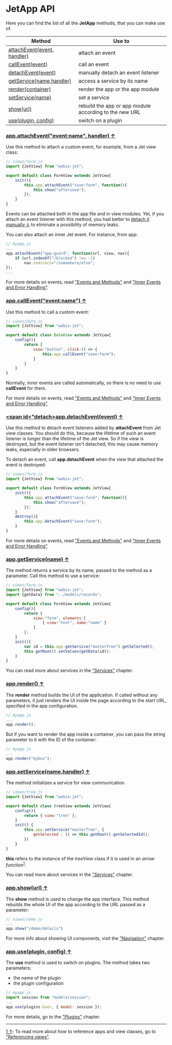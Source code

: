 # <span id="contents">JetApp API</span>

Here you can find the list of all the **JetApp** methods, that you can make use of.

| Method | Use to  |
|--------|---------|
| [attachEvent(event, handler)](#attach)   | attach an event |
| [callEvent(event)](#call)                | call an event |
| [detachEvent(event)](#detach)            | manually detach an event listener |
| [getService(name,handler)](#get_service) | access a service by its name |
| [render(container)](#render)             | render the app or the app module |
| [setService(name)](#set_service)         | set a service |
| [show(url)](#show)                       | rebuild the app or app module according to the new URL |
| [use(plugin, config)](#use)              | switch on a plugin |

### [<span id="attach">app.attachEvent("event:name", handler) &uarr;</span>](#contents)

Use this method to attach a custom event, for example, from a Jet view class:

```js
// views/form.js
import {JetView} from "webix-jet";

export default class FormView extends JetView{
    init(){
        this.app.attachEvent("save:form", function(){
            this.show("aftersave");
        });
    }
}
```

Events can be attached both in the app file and in view modules. Yet, if you attach an event listener with this method, you had better to [detach it manually &darr;](#detach) to eliminate a possibility of memory leaks.

You can also attach an inner Jet event. For instance, from app:

```js
// myapp.js
...
app.attachEvent("app:guard", function(url, view, nav){
    if (url.indexOf("/blocked") !== -1)
        nav.redirect="/somewhere/else";
});
...
```

For more details on events, read ["Events and Methods"](events.md) and ["Inner Events and Error Handling"](inner_events.md).

### [<span id="call">app.callEvent("event:name") &uarr;</span>](#contents)

Use this method to call a custom event:

```js
// views/data.js
import {JetView} from "webix-jet";

export default class DataView extends JetView{
    config(){
        return {
            view:"button", click:() => {
                this.app.callEvent("save:form");
            }
        }
    }
}
```

Normally, inner events are called automatically, so there is no need to use **callEvent** for them.

For more details on events, read ["Events and Methods"](events.md) and ["Inner Events and Error Handling"](inner_events.md).

### [<span id="detach>app.detachEvent(event) &uarr;</span>](#contents)

Use this method to detach event listeners added by **attachEvent** from Jet view classes. You should do this, because the lifetime of such an event listener is longer than the lifetime of the Jet view. So if the view is destroyed, but the event listener isn't detached, this may cause memory leaks, especially in older browsers.

To detach an event, call **app.detachEvent** when the view that attached the event is destroyed:

```js
// views/form.js
import {JetView} from "webix-jet";

export default class FormView extends JetView{
    init(){
        this.app.attachEvent("save:form", function(){
            this.show("aftersave");
        });
    }
    destroy(){
        this.app.detachEvent("save:form");
    }
}
```

For more details on events, read ["Events and Methods"](events.md) and ["Inner Events and Error Handling"](inner_events.md).

### [<span id="get_service">app.getService(name) &uarr;</span>](#contents)

The method returns a service by its name, passed to the method as a parameter. Call this method to use a service:

```js
// views/form.js
import {JetView} from "webix-jet";
import {getData} from "../models/records";

export default class FormView extends JetView{
    config(){
        return {
            view:"form", elements:[
                { view:"text", name:"name" }
            ]
        };
    }
    init(){
        var id = this.app.getService("masterTree").getSelected();
        this.getRoot().setValues(getData(id));
    }
}
```

You can read more about services in the ["Services"](services.md) chapter.

### [<span id="render">app.render() &uarr;</span>](#contents)

The **render** method builds the UI of the application. If called without any parameters, it just renders the UI inside the page according to the start URL, specified in the app configuration.

```js
// myapp.js
...
app.render();
```

But if you want to render the app inside a container, you can pass the string parameter to it with the ID of the container:

```js
// myapp.js
...
app.render("mybox");
```

### [<span id="set_service">app.setService(name,handler) &uarr;</span>](#contents)

The method initializes a service for view communication.

```js
// views/tree.js
import {JetView} from "webix-jet";

export default class treeView extends JetView{
    config(){
        return { view:"tree" };
    }
    init() {
        this.app.setService("masterTree", {
            getSelected : () => this.getRoot().getSelectedId();
        })
    }
}
```

**this** refers to the instance of the *treeView* class if it is used in an *arrow function*<sup><a href="#myfootnote1" id="origin1">1</a></sup>.

You can read more about services in the ["Services"](services.md) chapter.

### [<span id="show">app.show(url) &uarr;</span>](#contents)

The **show** method is used to change the app interface. This method rebuilds the whole UI of the app according to the URL passed as a parameter:

```js
// views/some.js
...
app.show("/demo/details")
```

For more info about showing UI components, visit the ["Navigation"](navigation.md) chapter.

### [<span id="use">app.use(plugin, config) &uarr;</span>](#contents)

The **use** method is used to switch on plugins. The method takes two parameters:

- the name of the plugin 
- the plugin configuration

```js
// myapp.js
import session from "models/session";
...
app.use(plugins.User, { model: session });
```

For more details, go to the ["Plugins"](plugins.md) chapter.

<!-- footnotes -->
- - -
<a id="myfootnote1" href="#origin1">1 &uarr;</a>:
To read more about how to reference apps and view classes, go to ["Referencing views"](../detailed/referencing.md).